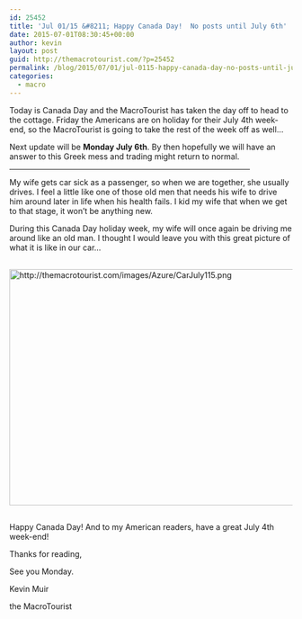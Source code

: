 ```yaml
---
id: 25452
title: 'Jul 01/15 &#8211; Happy Canada Day!  No posts until July 6th'
date: 2015-07-01T08:30:45+00:00
author: kevin
layout: post
guid: http://themacrotourist.com/?p=25452
permalink: /blog/2015/07/01/jul-0115-happy-canada-day-no-posts-until-july-6th/
categories:
  - macro
---
```

Today is Canada Day and the MacroTourist has taken the day off to head to the cottage. Friday the Americans are on holiday for their July 4th week-end, so the MacroTourist is going to take the rest of the week off as well&#8230;

Next update will be **Monday July 6th**. By then hopefully we will have an answer to this Greek mess and trading might return to normal.

<hr size="3" width="85%" />

My wife gets car sick as a passenger, so when we are together, she usually drives. I feel a little like one of those old men that needs his wife to drive him around later in life when his health fails. I kid my wife that when we get to that stage, it won&#8217;t be anything new.

During this Canada Day holiday week, my wife will once again be driving me around like an old man. I thought I would leave you with this great picture of what it is like in our car&#8230;


  <img src="http://themacrotourist.com/images/Azure/CarJuly115.png" style="margin:30px auto;display:block;" alt="http://themacrotourist.com/images/Azure/CarJuly115.png" width="600" height="420">

Happy Canada Day! And to my American readers, have a great July 4th week-end!

Thanks for reading,
  
See you Monday.
  
Kevin Muir
  
the MacroTourist